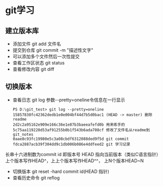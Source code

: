 # git学习
## 建立版本库
- 添加文件  git add 文件名
- 提交到仓库 git commit -m "描述性文字"
- 可以添加多个文件然后一次性提交
- 查看工作区状态 git status
- 查看修改内容 git diff
## 切换版本
- 查看日志 git log 参数--pretty=oneline令信息在一行显示
    ```
    PS D:\git_test> git log --pretty=oneline
    15857830fc42362dedb1e0e004bf44d7b5d0bac1 (HEAD -> master) 删除readme
    2d2c2a95162e909e166c36e1e87b3baeeafefd0b 用来练手的
    5c75aa119220d53af91255b0b1f543b6ada708cf 修改了文件名从readme到git_notes
    0aae8c93fc19980e5c3a08cbdf6312088ded9f5d git commit
    fdca2887acb39f304dd9c1db006b086e4ddfeed2 git 学习记录
    ```
长串十六进制数为commit id 即版本号
HEAD 指向当前版本（类似C语言指针） 上个版本写作HEAD^，上上个版本写作HEAD^^，
上N个版本HEAD~N
- 切换版本 git reset -hard commit id(HEAD 指针)
- 查看历史命令 git reflog